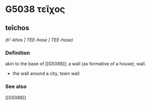 # G5038 τεῖχος

## teîchos

_(ti'-khos | TEE-hose | TEE-hose)_

### Definition

akin to the base of [[G5088]]; a wall (as formative of a house); wall.

- the wall around a city, town wall

### See also

[[G5088]]


